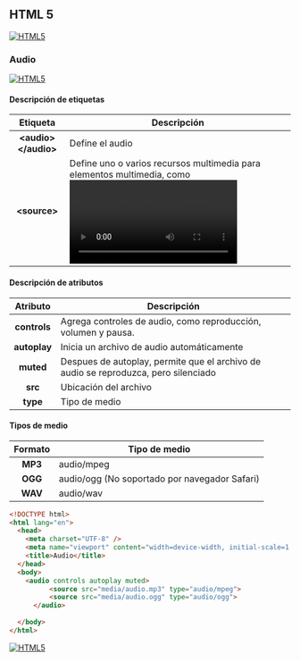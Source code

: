 ## HTML 5
[![HTML5](https://img.shields.io/badge/HTML5-F64A1D?style=for-the-badge&logo=HTML5&logoColor=white&labelColor=101010)](https://github.com/Alberto-mt/HTML5_CSS3/blob/main/Apuntes/HTML5/index.md)

### Audio
[![HTML5](https://img.shields.io/badge/Audio-c044b8?style=for-the-badge&logo=HTML5&logoColor=white&labelColor=101010)](https://github.com/Alberto-mt/HTML5_CSS3/blob/main/Apuntes/HTML5/categories/Audio.md)

#### Descripción de etiquetas
| Etiqueta  | Descripción  |
|:-:|---|
| **\<audio\>\</audio\>**  | Define el audio  |
| **\<source\>**  | Define uno o varios recursos multimedia para elementos multimedia, como <video> y <audio>.  |

#### Descripción de atributos
| Atributo | Descripción  |
|:-:|---|
| **controls**  | Agrega controles de audio, como reproducción, volumen y pausa.  |
| **autoplay**  | Inicia un archivo de audio automáticamente  |
| **muted**  | Despues de autoplay, permite que el archivo de audio se reproduzca, pero silenciado  |
| **src**  | Ubicación del archivo  |
| **type**  | Tipo de medio  |

#### Tipos de medio
| Formato | Tipo de medio  |
|:-:|---|
| **MP3**  | audio/mpeg  |
| **OGG**  | audio/ogg (No soportado por navegador Safari)  |
| **WAV**  | audio/wav  |

```html
<!DOCTYPE html>
<html lang="en">
  <head>
    <meta charset="UTF-8" />
    <meta name="viewport" content="width=device-width, initial-scale=1.0" />
    <title>Audio</title>
  </head>
  <body>
    <audio controls autoplay muted>
		  <source src="media/audio.mp3" type="audio/mpeg">
		  <source src="media/audio.ogg" type="audio/ogg">
	  </audio>
    
  </body>
</html>
```

[![HTML5](https://img.shields.io/badge/Audio-c044b8?style=for-the-badge&label=&#9650;&logoColor=white&labelColor=101010)](https://github.com/Alberto-mt/HTML5_CSS3/blob/main/Apuntes/HTML5/categories/Audio.md)

